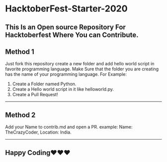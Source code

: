 # HacktoberFest-Starter-2020
This Is an Open source Repository For Hacktoberfest Where You can Contribute.
---
## Method 1
Just fork this repository create a new folder and add hello world script in favorite programming language.
Make Sure that the folder you are creating has the name of your programming language. 
For Example: 
1) Create a Folder named Python.
2) Create a Hello world script in it like helloworld.py.
3) Create a Pull Request!
---
## Method 2
Add your Name to contrib.md and open a PR. 
example: Name: TheCrazyCoder, Location: India.

---
## Happy Coding❤❤❤


